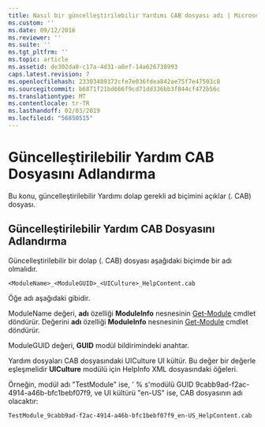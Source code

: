 ```yaml
---
title: Nasıl bir güncelleştirilebilir Yardımı CAB dosyası adı | Microsoft Docs
ms.custom: ''
ms.date: 09/12/2016
ms.reviewer: ''
ms.suite: ''
ms.tgt_pltfrm: ''
ms.topic: article
ms.assetid: de302da0-c17a-4d31-a8ef-14a626738993
caps.latest.revision: 7
ms.openlocfilehash: 23303489372cfe7e036fdea842ae75f7e47503c8
ms.sourcegitcommit: b6871f21bd666f9cd71dd336bb3f844cf472b56c
ms.translationtype: MT
ms.contentlocale: tr-TR
ms.lasthandoff: 02/03/2019
ms.locfileid: "56850515"
---
```

# <a name="how-to-name-an-updatable-help-cab-file"></a>Güncelleştirilebilir Yardım CAB Dosyasını Adlandırma

Bu konu, güncelleştirilebilir Yardımı dolap gerekli ad biçimini açıklar (. CAB) dosyası.

## <a name="how-to-name-an-updatable-help-cab-file"></a>Güncelleştirilebilir Yardım CAB Dosyasını Adlandırma

Güncelleştirilebilir bir dolap (. CAB) dosyası aşağıdaki biçimde bir adı olmalıdır.

`<ModuleName>_<ModuleGUID>_<UICulture>_HelpContent.cab`

Öğe adı aşağıdaki gibidir.

ModuleName değeri, **adı** özelliği **ModuleInfo** nesnesinin [Get-Module](/powershell/module/Microsoft.PowerShell.Core/Get-Module) cmdlet döndürür.
Değerini **adı** özelliği **ModuleInfo** nesnesinin [Get-Module](/powershell/module/Microsoft.PowerShell.Core/Get-Module) cmdlet döndürür.

ModuleGUID değeri, **GUID** modül bildirimindeki anahtar.

Yardım dosyaları CAB dosyasındaki UICulture UI kültür. Bu değer bir değerle eşleşmelidir **UICulture** modülü için HelpInfo XML dosyasındaki öğeleri.

Örneğin, modül adı "TestModule" ise, ' % s'modülü GUID 9cabb9ad-f2ac-4914-a46b-bfc1bebf07f9, ve UI kültürü "en-US" ise, CAB dosyasının adı olacaktır:

`TestModule_9cabb9ad-f2ac-4914-a46b-bfc1bebf07f9_en-US_HelpContent.cab`